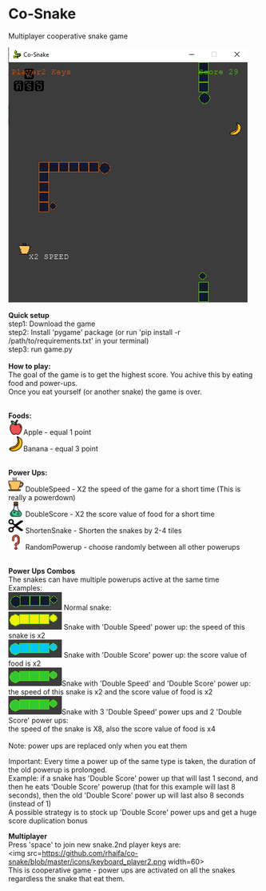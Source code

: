 # Co-Snake
Multiplayer cooperative snake game

<img src=https://github.com/rhaifa/co-snake/blob/master/icons/game_preview.png>

<b>Quick setup</b><br />
step1: Download the game<br />
step2: Install 'pygame' package (or run 'pip install -r /path/to/requirements.txt' in your terminal)<br />
step3: run game.py<br />
<br />
<b>How to play:</b><br />
The goal of the game is to get the highest score. You achive this by eating food and power-ups.<br />
Once you eat yourself (or another snake) the game is over.<br />
<br />

<b>Foods:</b><br />
<img src=https://github.com/rhaifa/co-snake/blob/master/icons/apple.png width=30>Apple - equal 1 point<br />
<img src=https://github.com/rhaifa/co-snake/blob/master/icons/banana.png width=30>Banana - equal 3 point<br />
<br />

<b>Power Ups:</b><br />
<img src=https://github.com/rhaifa/co-snake/blob/master/icons/double_speed.png width=30>
DoubleSpeed - X2 the speed of the game for a short time (This is really a powerdown)<br />
<img src=https://github.com/rhaifa/co-snake/blob/master/icons/double_score.png width=30>
DoubleScore - X2 the score value of food for a short time<br />
<img src=https://github.com/rhaifa/co-snake/blob/master/icons/shorten_snake.png width=30>
ShortenSnake - Shorten the snakes by 2-4 tiles<br />
<img src=https://github.com/rhaifa/co-snake/blob/master/icons/random_powerup.png width=30>
RandomPowerup - choose randomly between all other powerups<br /><br />

<b>Power Ups Combos</b><br/>
The snakes can have multiple powerups active at the same time<br />
Examples:<br />
<img src=https://github.com/rhaifa/co-snake/blob/master/icons/snake_normal.png> Normal snake:<br />
<img src=https://github.com/rhaifa/co-snake/blob/master/icons/snake_double_speed.png> Snake with 'Double Speed' power up: the speed of this snake is x2<br />
<img src=https://github.com/rhaifa/co-snake/blob/master/icons/snake_double_score.png> Snake with 'Double Score' power up: the score value of food is x2<br />
<img src=https://github.com/rhaifa/co-snake/blob/master/icons/snake_double_score_and_double_speed.png>Snake with 'Double Speed' and 'Double Score' power up: the speed of this snake is x2 and the score value of food is x2<br />
<img src=https://github.com/rhaifa/co-snake/blob/master/icons/snake_double_score_and_double_speed.png>Snake with 3 'Double Speed' power ups and 2 'Double Score' power ups:<br/>
the speed of the snake is X8, also the score value of food is x4 <br/>
<br/>
Note: power ups are replaced only when you eat them


Important: Every time a power up of the same type is taken, the duration of the old powerup is prolonged.<br/>
Example: if a snake has 'Double Score' power up that will last 1 second, and then he eats 'Double Score' powerup
(that for this example will last 8 seconds), then the old 'Double Score' power up will last also 8 seconds (instead of 1)<br/>
A possible strategy is to stock up 'Double Score' power ups and get a huge score duplication bonus


<b>Multiplayer</b><br />
Press 'space' to join new snake.2nd player keys are:<br/> \<img src=https://github.com/rhaifa/co-snake/blob/master/icons/keyboard_player2.png width=60><br/>
This is cooperative game - power ups are activated on all the snakes regardless the snake that eat them.



